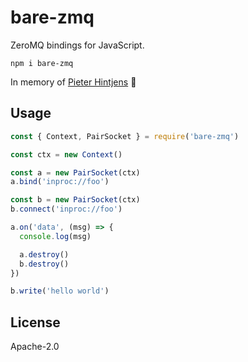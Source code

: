 # bare-zmq

ZeroMQ bindings for JavaScript.

```
npm i bare-zmq
```

In memory of [Pieter Hintjens](https://en.wikipedia.org/wiki/Pieter_Hintjens) :rose:

## Usage

```js
const { Context, PairSocket } = require('bare-zmq')

const ctx = new Context()

const a = new PairSocket(ctx)
a.bind('inproc://foo')

const b = new PairSocket(ctx)
b.connect('inproc://foo')

a.on('data', (msg) => {
  console.log(msg)

  a.destroy()
  b.destroy()
})

b.write('hello world')
```

## License

Apache-2.0
